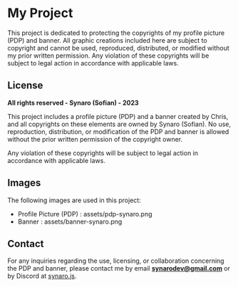 # My Project

This project is dedicated to protecting the copyrights of my profile picture (PDP) and banner. All graphic creations included here are subject to copyright and cannot be used, reproduced, distributed, or modified without my prior written permission. Any violation of these copyrights will be subject to legal action in accordance with applicable laws.

## License

**All rights reserved - Synaro (Sofian) - 2023**

This project includes a profile picture (PDP) and a banner created by Chris, and all copyrights on these elements are owned by Synaro (Sofian). No use, reproduction, distribution, or modification of the PDP and banner is allowed without the prior written permission of the copyright owner.

Any violation of these copyrights will be subject to legal action in accordance with applicable laws.

## Images

The following images are used in this project:

- Profile Picture (PDP) : assets/pdp-synaro.png
- Banner : assets/banner-synaro.png

## Contact

For any inquiries regarding the use, licensing, or collaboration concerning the PDP and banner, please contact me by email **synarodev@gmail.com** or by Discord at [synaro.js](https://discord.com/users/621021616557654037).